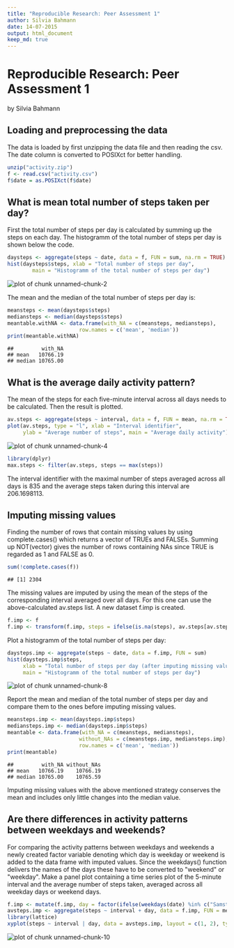 ```yaml
---
title: "Reproducible Research: Peer Assessment 1"
author: Silvia Bahmann
date: 14-07-2015
output: html_document
keep_md: true
---
```


# Reproducible Research: Peer Assessment 1
by Silvia Bahmann

## Loading and preprocessing the data

The data is loaded by first unzipping the data file and then reading the csv. The date column is converted to POSIXct for better handling.


```r
unzip("activity.zip")
f <- read.csv("activity.csv")
f$date = as.POSIXct(f$date)
```

## What is mean total number of steps taken per day?

First the total number of steps per day is calculated by summing up the steps on each day. The histogramm of the total number of steps per day is shown below the code.


```r
daysteps <- aggregate(steps ~ date, data = f, FUN = sum, na.rm = TRUE)
hist(daysteps$steps, xlab = "Total number of steps per day", 
        main = "Histogramm of the total number of steps per day")
```

![plot of chunk unnamed-chunk-2](figure/unnamed-chunk-2-1.png) 

The mean and the median of the total number of steps per day is:


```r
meansteps <- mean(daysteps$steps)
mediansteps <- median(daysteps$steps)
meantable.withNA <- data.frame(with_NA = c(meansteps, mediansteps),
                       row.names = c('mean', 'median'))
print(meantable.withNA)
```

```
##         with_NA
## mean   10766.19
## median 10765.00
```


## What is the average daily activity pattern?

The mean of the steps for each five-minute interval across all days needs to be calculated. Then the result is plotted.


```r
av.steps <- aggregate(steps ~ interval, data = f, FUN = mean, na.rm = TRUE)
plot(av.steps, type = "l", xlab = "Interval identifier", 
     ylab = "Average number of steps", main = "Average daily activity")
```

![plot of chunk unnamed-chunk-4](figure/unnamed-chunk-4-1.png) 


```r
library(dplyr)
max.steps <- filter(av.steps, steps == max(steps))
```

The interval identifier with the maximal number of steps averaged across all days is 835 and the average steps taken during this interval are 206.1698113.

## Imputing missing values

Finding the number of rows that contain missing values by using complete.cases() which returns a vector of TRUEs and FALSEs. Summing up NOT(vector) gives the number of rows containing NAs since TRUE is regarded as 1 and FALSE as 0.


```r
sum(!complete.cases(f))
```

```
## [1] 2304
```

The missing values are imputed by using the mean of the steps of the corresponding interval averaged over all days. For this one can use the above-calculated av.steps list. A new dataset f.imp is created.


```r
f.imp <- f
f.imp <- transform(f.imp, steps = ifelse(is.na(steps), av.steps[av.steps$interval == interval, 2], steps))
```

Plot a histogramm of the total number of steps per day:


```r
daysteps.imp <- aggregate(steps ~ date, data = f.imp, FUN = sum)
hist(daysteps.imp$steps, 
     xlab = "Total number of steps per day (after imputing missing values)", 
     main = "Histogramm of the total number of steps per day")
```

![plot of chunk unnamed-chunk-8](figure/unnamed-chunk-8-1.png) 

Report the mean and median of the total number of steps per day and compare them to the ones before imputing missing values.


```r
meansteps.imp <- mean(daysteps.imp$steps)
mediansteps.imp <- median(daysteps.imp$steps)
meantable <- data.frame(with_NA = c(meansteps, mediansteps),
                       without_NAs = c(meansteps.imp, mediansteps.imp),
                       row.names = c('mean', 'median'))
print(meantable)
```

```
##         with_NA without_NAs
## mean   10766.19    10766.19
## median 10765.00    10765.59
```

Imputing missing values with the above mentioned strategy conserves the mean and includes only little changes into the median value.

## Are there differences in activity patterns between weekdays and weekends?

For comparing the activity patterns between weekdays and weekends a newly created factor variable denoting which day is weekday or weekend is added to the data frame with imputed values. Since the weekdays() function delivers the names of the days these have to be converted to "weekend" or "weekday". Make a panel plot containing a time series plot of the 5-minute interval and the average number of steps taken, averaged across all weekday days or weekend days.


```r
f.imp <- mutate(f.imp, day = factor(ifelse(weekdays(date) %in% c("Samstag", "Sonntag"), "weekend", "weekday")))
avsteps.imp <- aggregate(steps ~ interval + day, data = f.imp, FUN = mean)
library(lattice)
xyplot(steps ~ interval | day, data = avsteps.imp, layout = c(1, 2), type = "l")
```

![plot of chunk unnamed-chunk-10](figure/unnamed-chunk-10-1.png) 
